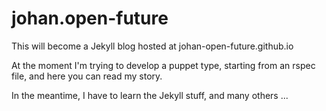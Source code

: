johan.open-future
=================

This will become a Jekyll blog hosted at johan-open-future.github.io

At the moment I'm trying to develop  a puppet type, starting from an rspec file, and here you can read my story.

In the meantime, I have to learn the Jekyll stuff, and many others ...

